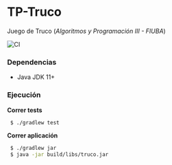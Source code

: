 # TP-Truco

Juego de Truco (_Algoritmos y Programación III - FIUBA_)

![CI](https://github.com/PatricioIribarneCatella/truco/workflows/CI/badge.svg)

### Dependencias

- Java JDK 11+

### Ejecución

**Correr tests**

```bash
 $ ./gradlew test
```

**Correr aplicación**

```bash
 $ ./gradlew jar
 $ java -jar build/libs/truco.jar
```
